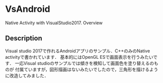 # VsAndroid
Native Activity with VisualStudio2017.
Overview

## Description
Visual studio 2017で作れるAndroidアプリのサンプル．C++のみのNative activityで書かれています．
基本的にはOpenGL ESで画面表示を行うみたいです．
一応Visual studioのサンプルでは傾きを検知して画面色を塗り替えるのものが
付属ていますが，図形描画はないみたいでしたので，三角形を描けるように改造してみました．
